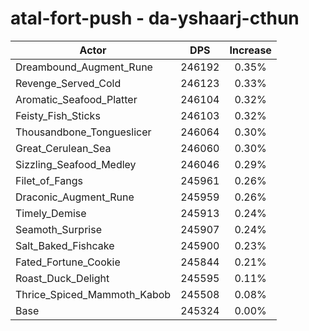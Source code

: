 # atal-fort-push - da-yshaarj-cthun
| Actor | DPS | Increase |
|---|:---:|:---:|
|Dreambound_Augment_Rune|246192|0.35%|
|Revenge_Served_Cold|246123|0.33%|
|Aromatic_Seafood_Platter|246104|0.32%|
|Feisty_Fish_Sticks|246103|0.32%|
|Thousandbone_Tongueslicer|246064|0.30%|
|Great_Cerulean_Sea|246060|0.30%|
|Sizzling_Seafood_Medley|246046|0.29%|
|Filet_of_Fangs|245961|0.26%|
|Draconic_Augment_Rune|245959|0.26%|
|Timely_Demise|245913|0.24%|
|Seamoth_Surprise|245907|0.24%|
|Salt_Baked_Fishcake|245900|0.23%|
|Fated_Fortune_Cookie|245844|0.21%|
|Roast_Duck_Delight|245595|0.11%|
|Thrice_Spiced_Mammoth_Kabob|245508|0.08%|
|Base|245324|0.00%|
